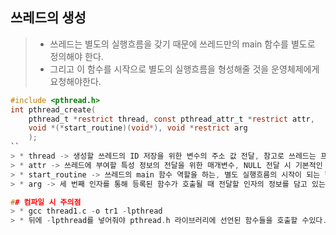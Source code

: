 ## 쓰레드의 생성
> * 쓰레드는 별도의 실행흐름을 갖기 때문에 쓰레드만의 main 함수를 별도로 정의해야 한다.
> * 그리고 이 함수를 시작으로 별도의 실행흐름을 형성해줄 것을 운영체제에게 요청해야한다.
```c
#include <pthread.h>
int pthread_create(
    pthread_t *restrict thread, const pthread_attr_t *restrict attr,
    void *(*start_routine)(void*), void *restrict arg
    );
``
> * thread -> 생성할 쓰레드의 ID 저장을 위한 변수의 주소 값 전달, 참고로 쓰레드는 프로세스와 마찬가지로 쓰레드의 구분을 위한 ID가 부여된다.
> * attr -> 쓰레드에 부여할 특성 정보의 전달을 위한 매개변수, NULL 전달 시 기본적인 특성의 쓰레드가 생성된다.
> * start_routine -> 쓰레드의 main 함수 역할을 하는, 별도 실행흐름의 시작이 되는 함수의 주소값(함수포인터) 전달.
> * arg -> 세 번째 인자를 통해 등록된 함수가 호출될 때 전달할 인자의 정보를 담고 있는 변수의 주소 값 전달.

## 컴파일 시 주의점
> * gcc thread1.c -o tr1 -lpthread
> * 뒤에 -lpthread를 넣어줘야 pthread.h 라이브러리에 선언된 함수들을 호출할 수있다.
